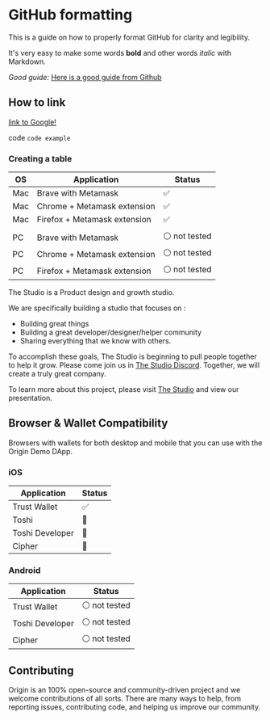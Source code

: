 
# GitHub formatting
This is a guide on how to properly format GitHub for clarity and legibility.

It's very easy to make some words **bold** and other words *italic* with Markdown.

*Good guide:*
[Here is a good guide from Github](https://guides.github.com/features/mastering-markdown/)



## How to link
 [link to Google!](http://google.com)
 
 code
` code example `
 

 ### Creating a table

 | OS | Application | Status |
 | ---- | -------- | ------ |
 | Mac | Brave with Metamask | ✅ |
 | Mac | Chrome + Metamask extension | ✅ |
 | Mac | Firefox + Metamask extension | ✅  |
 |  | |  |
 | PC | Brave with Metamask | ⚪️ not tested |
 | PC | Chrome + Metamask extension | ⚪️ not tested |
 | PC | Firefox + Metamask extension | ⚪️ not tested |




The Studio is a Product design and growth studio.  

We are specifically building a studio that focuses on :
* Building great things
* Building a great developer/designer/helper community
* Sharing everything that we know with others.

To accomplish these goals, The Studio is beginning to pull people together to help it grow.  Please come join us in [The Studio Discord](https://discord.gg/xUbxaGh). Together, we will create a truly great company.

To learn more about this project, please visit [The Studio](https://TheStudio.io) and view our presentation.




## Browser & Wallet Compatibility 
 Browsers with wallets for both desktop and mobile that you can use with the Origin Demo DApp.  



 ### iOS 

 | Application | Status |
 | ---- |  ------ |
 | Trust Wallet | ✅  |
 | Toshi  |  🚫  |
 | Toshi Developer  |  🚫  |
 | Cipher  | 🚫  |

 ### Android

 | Application | Status |
 | ---- |  ------ |
 | Trust Wallet | ⚪️ not tested |
 | Toshi Developer  |  ⚪️ not tested |
 | Cipher  |  ⚪️ not tested |


 ## Contributing

 Origin is an 100% open-source and community-driven project and we welcome contributions of all sorts. There are many ways to help, from reporting issues, contributing code, and helping us improve our community. 
